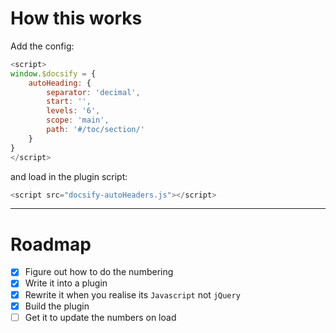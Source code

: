 # How this works

Add the config:

```js
<script>
window.$docsify = {
    autoHeading: {
        separator: 'decimal',
        start: '',
        levels: '6',
        scope: 'main',
        path: '#/toc/section/'
    }
}
</script>
```

and load in the plugin script:

```js
<script src="docsify-autoHeaders.js"></script>
```

---

# Roadmap

- [x] Figure out how to do the numbering
- [x] Write it into a plugin
- [x] Rewrite it when you realise its `Javascript` not `jQuery`
- [x] Build the plugin
- [ ] Get it to update the numbers on load

